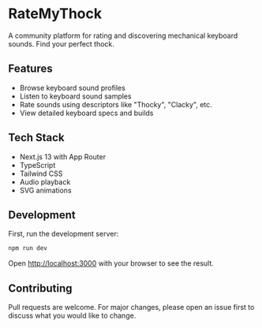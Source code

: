 # RateMyThock

A community platform for rating and discovering mechanical keyboard sounds. Find your perfect thock.

## Features

- Browse keyboard sound profiles
- Listen to keyboard sound samples
- Rate sounds using descriptors like "Thocky", "Clacky", etc.
- View detailed keyboard specs and builds

## Tech Stack

- Next.js 13 with App Router
- TypeScript
- Tailwind CSS
- Audio playback
- SVG animations

## Development

First, run the development server:

```bash
npm run dev
```

Open [http://localhost:3000](http://localhost:3000) with your browser to see the result.

## Contributing

Pull requests are welcome. For major changes, please open an issue first to discuss what you would like to change.
